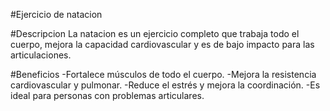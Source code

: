 #Ejercicio de natacion

#Descripcion
La natacion es un ejercicio completo que trabaja todo el cuerpo, mejora la capacidad cardiovascular y es de bajo impacto para las articulaciones.

#Beneficios
-Fortalece músculos de todo el cuerpo.
-Mejora la resistencia cardiovascular y pulmonar.
-Reduce el estrés y mejora la coordinación.
-Es ideal para personas con problemas articulares.